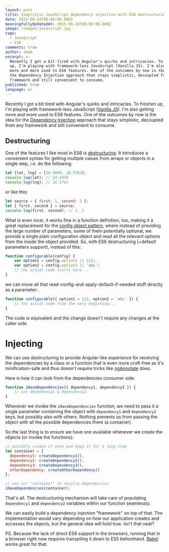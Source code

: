 ```yaml
---
layout: post
title: Simplistic JavaScript dependency injection with ES6 destructuring
date: 2015-08-24T00:00:00.000Z
meaningfullyUpdatedAt: 2015-08-24T00:00:00.000Z
image: /images/javascript.jpg
tags:
  - JavaScript
  - ES6
comments: true
author: adam
excerpt: >-
  Recently I got a bit tired with Angular's quirks and intricacies. To freshen
  up, I'm playing with framework-less JavaScript (Vanilla JS). I'm also getting
  more and more used to ES6 features. One of the outcomes by now is the idea for
  the Dependency Injection approach that stays simplistic, decoupled from any
  framework and still convenient to consume.
published: true
language: en
---
```


Recently I got a bit tired with Angular's quirks and intricacies. To freshen up, I'm playing with framework-less JavaScript ([Vanilla JS](http://vanilla-js.com/)). I'm also getting more and more used to ES6 features. One of the outcomes by now is the idea for the [Dependency Injection](http://www.martinfowler.com/articles/injection.html) approach that stays simplistic, decoupled from any framework and still convenient to consume.

## Destructuring

One of the features I like most in ES6 is [destructuring](http://www.2ality.com/2015/01/es6-destructuring.html). It introduces a convenient syntax for getting multiple values from arrays or objects in a single step, i.e. do the following:

```JavaScript
let [lat, lng] = [54.4049, 18.5763];
console.log(lat); // 54.4049
console.log(lng); // 18.5763
```

or like this:

```JavaScript
let source = { first: 1, second: 2 };
let { first, second } = source;
console.log(first, second); // 1, 2
```

What is even nicer, it works fine in a function definition, too, making it a great replacement for the [config object pattern](http://christianheilmann.com/2008/05/23/script-configuration/), where instead of providing the large number of parameters, some of them potentially optional, we provide a single plain configuration object and read all the relevant options from the inside the object provided. So, with ES6 destructuring (+default parameters support), instead of this:

```JavaScript
function configurable(config) {
    var option1 = config.option1 || 123;
    var option2 = config.option2 || 'abc';
    // the actual code starts here...
}
```

we can move all that read-config-and-apply-default-if-needed stuff directly as a parameter:

```JavaScript
function configurable({ option1 = 123, option2 = 'abc' }) {
    // the actual code from the very beginning...
}
```

The code is equivalent and the change doesn't require any changes at the caller side.

# Injecting

We can use destructuring to provide Angular-like experience for receiving the dependencies by a class or a function that is even more cruft-free as it's minification-safe and thus doesn't require tricks like [ngAnnotate](https://github.com/olov/ng-annotate) does. 

Here is how it can look from the dependencies consumer side:

```JavaScript
function iHaveDependencies({ dependency1, dependency2 }) {
    // use dependency1 & dependency2
}
```

Whenever we invoke the `iHaveDependencies` function, we need to pass it a single parameter containing the object with `dependency1` and `dependency2` keys, but possibly also with others. Nothing prevents us from passing the object with all the possible dependencies there (a container).

So the last thing is to ensure we have one available whenever we create the objects (or invoke the functions):

```JavaScript
// possibly create it once and keep it for a long time
let container = { 
  dependency1: createDependency1(),
  dependency2: createDependency2(),
  dependency3: createDependency3(),
  otherDependency: createOtherDependency() 
};

// use our "container" to resolve dependencies
iHaveDependencies(container);
```

That's all. The destructuring mechanism will take care of populating `dependency1` and `dependency2` variables within our function seamlessly. 

We can easily build a dependency injection "framework" on top of that. The implementation would vary depending on how our application creates and accesses the objects, but the general idea will hold true. Isn't that neat?

PS. Because the lack of direct ES6 support in the browsers, running that in a browser right now requires transpiling it down to ES5 beforehand. [Babel](https://babeljs.io/) works great for that.
